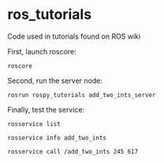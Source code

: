 # ros_tutorials
Code used in tutorials found on ROS wiki

First, launch roscore:

```
roscore
```

Second, run the server node:

```
rosrun rospy_tutorials add_two_ints_server
```

Finally, test the service:

```
rosservice list
```

```
rosservice info add_two_ints
```

```
rosservice call /add_two_ints 245 617
```

